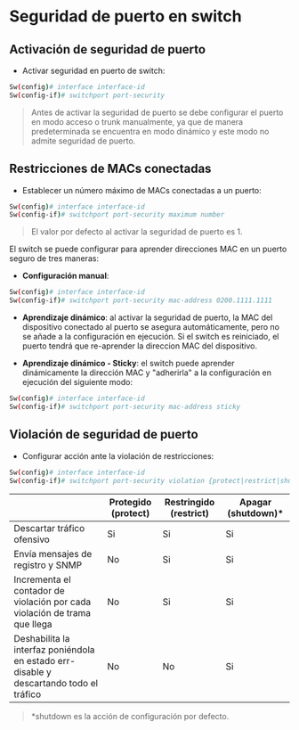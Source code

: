 # Seguridad de puerto en switch

## Activación de seguridad de puerto

* Activar seguridad en puerto de switch:
```bash
Sw(config)# interface interface-id
Sw(config-if)# switchport port-security
```
> Antes de activar la seguridad de puerto se debe configurar el puerto en modo acceso o trunk manualmente, ya que de manera predeterminada se encuentra en modo dinámico y este modo no admite seguridad de puerto.

## Restricciones de MACs conectadas

* Establecer un número máximo de MACs conectadas a un puerto:
```bash
Sw(config)# interface interface-id
Sw(config-if)# switchport port-security maximum number
```
> El valor por defecto al activar la seguridad de puerto es 1.

El switch se puede configurar para aprender direcciones MAC en un puerto seguro de tres maneras:

* **Configuración manual**:
```bash
Sw(config)# interface interface-id
Sw(config-if)# switchport port-security mac-address 0200.1111.1111
```

* **Aprendizaje dinámico**: al activar la seguridad de puerto, la MAC del dispositivo conectado al puerto se asegura automáticamente, pero no se añade a la configuración en ejecución. Si el switch es reiniciado, el puerto tendrá que re-aprender la direccion MAC del dispositivo.

* **Aprendizaje dinámico - Sticky**: el switch puede aprender dinámicamente la dirección MAC y "adherirla" a la configuración en ejecución del siguiente modo:
```bash
Sw(config)# interface interface-id
Sw(config-if)# switchport port-security mac-address sticky
```

## Violación de seguridad de puerto

* Configurar acción ante la violación de restricciones:
```bash
Sw(config)# interface interface-id
Sw(config-if)# switchport port-security violation {protect|restrict|shutdown}
```
  
| | Protegido (protect) | Restringido (restrict) | Apagar (shutdown)* |
| --------------------------- | ------------------- | ---------------------- | ------------------ |
| Descartar tráfico ofensivo | Si | Si | Si |
| Envía mensajes de registro y SNMP | No | Si | Si |
| Incrementa el contador de violación por cada violación de trama que llega | No | Si | Si |
| Deshabilita la interfaz poniéndola en estado err-disable y descartando todo el tráfico | No | No | Si |

> *shutdown es la acción de configuración por defecto.
